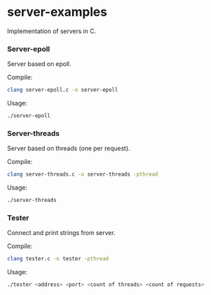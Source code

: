 # server-examples
Implementation of servers in C.

### Server-epoll
Server based on epoll.

Compile:
```sh
clang server-epoll.c -o server-epoll
```

Usage:
```sh
./server-epoll
```

### Server-threads
Server based on threads (one per request).

Compile:
```sh
clang server-threads.c -o server-threads -pthread
```

Usage:
```sh
./server-threads
```

### Tester
Connect and print strings from server.

Compile:
```sh
clang tester.c -o tester -pthread
```

Usage:
```sh
./tester <address> <port> <count of threads> <count of requests>
```
